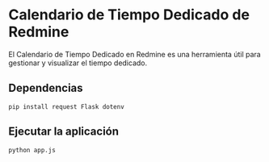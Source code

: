 # Calendario de Tiempo Dedicado de Redmine

El Calendario de Tiempo Dedicado en Redmine es una herramienta útil para gestionar y visualizar el tiempo dedicado.

## Dependencias

```
pip install request Flask dotenv
```

## Ejecutar la aplicación

```
python app.js
```